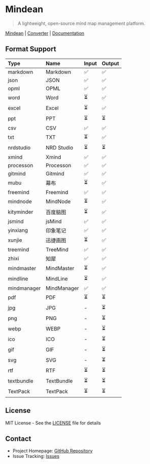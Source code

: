# Mindean

> A lightweight, open-source mind map management platform.

[Mindean](https://www.mindean.com) | [Converter](https://www.mindean.com/convert) | [Documentation](https://www.mindean.com/docs/)

## Format Support

| Type | Name | Input | Output |
| :--- | :--- | :--- | :--- |
| markdown | Markdown | ✅ | ✅ |
| json | JSON | ✅ | ✅ |
| opml | OPML | ✅ | ✅ |
| word | Word | ⏳ | ✅ |
| excel | Excel | ⏳ | ✅ |
| ppt | PPT | ⏳ | ⏳ |
| csv | CSV | ✅ | ✅ |
| txt | TXT | ⏳ | ✅ |
| nrdstudio | NRD Studio | ⏳ | ⏳ |
| xmind | Xmind | ✅ | ✅ |
| processon | Processon | ✅ | ✅ |
| gitmind | Gitmind | ✅ | ✅ |
| mubu | 幕布 | ⏳ | ✅ |
| freemind | Freemind | ✅ | ✅ |
| mindnode | MindNode | ⏳ | ✅ |
| kityminder | 百度脑图 | ⏳ | ✅ |
| jsmind | jsMind | ✅ | ✅ |
| yinxiang | 印象笔记 | ✅ | ✅ |
| xunjie | 迅捷画图 | ⏳ | ✅ |
| treemind | TreeMind | ✅ | ✅ |
| zhixi | 知犀 | ✅ | ✅ |
| mindmaster | MindMaster | ⏳ | ✅ |
| mindline | MindLine | ⏳ | ✅ |
| mindmanager | MindManager | ✅ | ✅ |
| pdf | PDF | ⏳ | ⏳ |
| jpg | JPG | - | ⏳ |
| png | PNG | - | ⏳ |
| webp | WEBP | - | ⏳ |
| ico | ICO | - | ⏳ |
| gif | GIF | - | ⏳ |
| svg | SVG | - | ⏳ |
| rtf | RTF | ⏳ | ⏳ |
| textbundle | TextBundle  | ⏳ | ⏳ |
| TextPack | TextPack | ⏳ | ⏳ |

## License

MIT License - See the [LICENSE](LICENSE) file for details

## Contact

- Project Homepage: [GitHub Repository](https://github.com/pury/mindean)
- Issue Tracking: [Issues](https://github.com/pury/mindean/issues)
